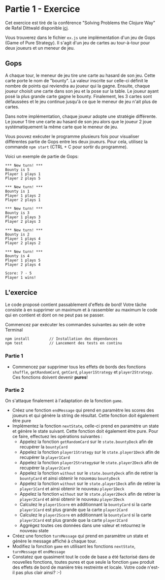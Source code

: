 # Partie 1 - Exercice

Cet exercice est tiré de la conférence "Solving Problems the Clojure Way" de Rafal Dittwald disponible [ici](https://www.youtube.com/watch?v=vK1DazRK_a0).

Vous trouverez dans le fichier `ex.js` une implémentation d'un jeu de Gops (Game of Pure Strategy). Il s'agit d'un jeu de cartes au tour-à-tour pour deux joueurs et un meneur de jeu.

## Gops
A chaque tour, le meneur de jeu tire une carte au hasard de son jeu. Cette carte porte le nom de "bounty". La valeur inscrite sur celle-ci définit le nombre de points qui reviendra au joueur qui la gagne. Ensuite, chaque joueur choisit une carte dans son jeu et la pose sur la table. Le joueur ayant posé la plus grande carte gagne le bounty. Finalement, les 3 cartes sont défaussées et le jeu continue jusqu'à ce que le meneur de jeu n'ait plus de cartes.

Dans notre implémentation, chaque joueur adopte une stratégie différente. Le joueur 1 tire une carte au hasard de son jeu alors que le joueur 2 joue systématiquement la même carte que le meneur de jeu.

Vous pouvez exécuter le programme plusieurs fois pour visualiser différentes partie de Gops entre les deux joueurs. Pour cela, utilisez la commande `npm start` (CTRL + C pour sortir du programme).

Voici un exemple de partie de Gops:

```
*** New turn! ***
Bounty is 5
Player 1 plays 1
Player 2 plays 5

*** New turn! ***
Bounty is 1
Player 1 plays 2
Player 2 plays 1

*** New turn! ***
Bounty is 3
Player 1 plays 3
Player 2 plays 3

*** New turn! ***
Bounty is 2
Player 1 plays 4
Player 2 plays 2

*** New turn! ***
Bounty is 4
Player 1 plays 5
Player 2 plays 4

Score: 7 - 5
Player 1 wins!
```

## L'exercice
Le code proposé contient passablement d'effets de bord! Votre tâche consiste à en supprimer un maximum et à rassembler au maximum le code qui en contient et dont on ne peut pas se passer.

Commencez par exécuter les commandes suivantes au sein de votre Terminal
```bash
npm install         // Installation des dépendances
npm test            // Lancement des tests en continu
```

### Partie 1
- Commencez par supprimer tous les effets de bords des fonctions `shuffle`, `getRandomCard`, `getCard`, `player1Strategy` et `player2Strategy`. Ces fonctions doivent devenir __pures__!

### Partie 2
On s'attaque finalement à l'adaptation de la fonction `game`.
- Créez une fonction `endMessage` qui prend en paramètre les scores des joueurs et qui génère la string de résultat. Cette fonction doit également être pure
- Implémentez la fonction `nextState`, celle-ci prend en paramètre un state et génère le state suivant. Cette fonction doit également être pure. Pour ce faire, effectuez les opérations suivantes :
    - Appelez la fonction `getRandomCard` sur le `state.bountyDeck` afin de recupérer la `bountyCard`
    - Appelez la fonction `player1Strategy` sur le `state.player1Deck` afin de recupérer la `player1Card`
    - Appelez la fonction `player2Strategy`sur le `state.player2Deck` afin de recupérer la `player2Card`
    - Appelez la fonction `without` sur le `state.bountyDeck` afin de retirer la `bountyCard` et ainsi obtenir le nouveau `bountyDeck`
    - Appelez la fonction `without` sur le `state.player1Deck` afin de retirer la `player1Card` et ainsi obtenir le nouveau `player1Deck`
    - Appelez la fonction `without` sur le `state.player2Deck` afin de retirer la `player2Card` et ainsi obtenir le nouveau `player2Deck`
    - Calculez le `player1Score` en additionnant la `bountyCard` si la carte `player1Card` est plus grande que la carte `player2Card`
    - Calculez le `player2Score` en additionnant la `bountyCard` si la carte `player2Card` est plus grande que la carte `player2Card`
    - Aggrégez toutes ces données dans une valeur et retournez le nouveau state
- Créez une fonction `turnMessage` qui prend en paramètre un state et génère le message affiché à chaque tour.
- Modifiez la fonction `game` en utilisant les fonctions `nextState`, `turnMessage` et `endMessage`
- Constatez que quasiment tout le code de base a été factorisé dans de nouvelles fonctions, toutes pures et que seule la fonction `game` produit des effets de bord de manière très restreinte et locale. Votre code n'est-il pas plus clair ainsi? :-)
